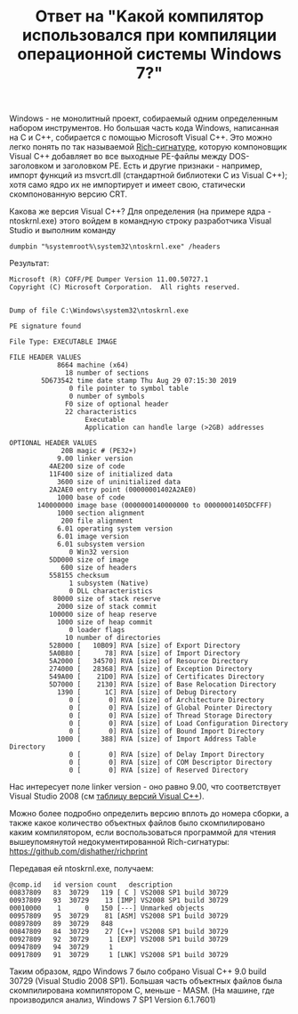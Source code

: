 ﻿---
title: "Ответ на \"Kакой компилятор использовался при компиляции операционной системы Windows 7?\""
se.owner.user_id: 240512
se.owner.display_name: "MSDN.WhiteKnight"
se.owner.link: "https://ru.stackoverflow.com/users/240512/msdn-whiteknight"
se.answer_id: 1031357
se.question_id: 1030893
se.post_type: answer
se.score: 6
se.is_accepted: False
---
<p>Windows - не монолитный проект, собираемый одним определенным набором инструментов. Но большая часть кода Windows, написанная на С и С++, собирается с помощью Microsoft Visual C++. Это можно легко понять по так называемой <a href="https://www.ntcore.com/files/richsign.htm" rel="noreferrer">Rich-сигнатуре</a>, которую компоновщик Visual C++ добавляет во все выходные PE-файлы между DOS-заголовком и заголовком PE. Есть и другие признаки - например, импорт функций из msvcrt.dll (стандартной библиотеки C из Visual C++); хотя само ядро их не импортирует и имеет свою, статически скомпонованную версию CRT. </p>

<p>Какова же версия Visual C++? Для определения (на примере ядра - ntoskrnl.exe) этого войдем в командную строку разработчика Visual Studio и выполним команду</p>

<pre><code>dumpbin "%systemroot%\system32\ntoskrnl.exe" /headers
</code></pre>

<p>Результат:  </p>

<pre class="lang-none prettyprint-override"><code>Microsoft (R) COFF/PE Dumper Version 11.00.50727.1
Copyright (C) Microsoft Corporation.  All rights reserved.


Dump of file C:\Windows\system32\ntoskrnl.exe

PE signature found

File Type: EXECUTABLE IMAGE

FILE HEADER VALUES
            8664 machine (x64)
              18 number of sections
        5D673542 time date stamp Thu Aug 29 07:15:30 2019
               0 file pointer to symbol table
               0 number of symbols
              F0 size of optional header
              22 characteristics
                   Executable
                   Application can handle large (&gt;2GB) addresses

OPTIONAL HEADER VALUES
             20B magic # (PE32+)
            9.00 linker version
          4AE200 size of code
          11F400 size of initialized data
            3600 size of uninitialized data
          2A2AE0 entry point (00000001402A2AE0)
            1000 base of code
       140000000 image base (0000000140000000 to 00000001405DCFFF)
            1000 section alignment
             200 file alignment
            6.01 operating system version
            6.01 image version
            6.01 subsystem version
               0 Win32 version
          5DD000 size of image
             600 size of headers
          558155 checksum
               1 subsystem (Native)
               0 DLL characteristics
           80000 size of stack reserve
            2000 size of stack commit
          100000 size of heap reserve
            1000 size of heap commit
               0 loader flags
              10 number of directories
          528000 [   10B09] RVA [size] of Export Directory
          5A0B80 [      78] RVA [size] of Import Directory
          5A2000 [   34570] RVA [size] of Resource Directory
          274000 [   28368] RVA [size] of Exception Directory
          549A00 [    21D0] RVA [size] of Certificates Directory
          5D7000 [    2130] RVA [size] of Base Relocation Directory
            1390 [      1C] RVA [size] of Debug Directory
               0 [       0] RVA [size] of Architecture Directory
               0 [       0] RVA [size] of Global Pointer Directory
               0 [       0] RVA [size] of Thread Storage Directory
               0 [       0] RVA [size] of Load Configuration Directory
               0 [       0] RVA [size] of Bound Import Directory
            1000 [     388] RVA [size] of Import Address Table Directory
               0 [       0] RVA [size] of Delay Import Directory
               0 [       0] RVA [size] of COM Descriptor Directory
               0 [       0] RVA [size] of Reserved Directory
</code></pre>

<p>Нас интересует поле linker version - оно равно 9.00, что соответствует Visual Studio 2008 (см <a href="https://en.wikipedia.org/wiki/Microsoft_Visual_C%2B%2B#Internal_version_numbering" rel="noreferrer">таблицу версий Visual C++</a>).</p>

<p>Можно более подробно определить версию вплоть до номера сборки, а также какое количество объектных файлов было скомпилировано каким компилятором, если воспользоваться программой для чтения вышеупомянутой недокументированной Rich-сигнатуры: <a href="https://github.com/dishather/richprint" rel="noreferrer">https://github.com/dishather/richprint</a></p>

<p>Передавая ей ntoskrnl.exe, получаем:</p>

<pre class="lang-none prettyprint-override"><code>@comp.id   id version count   description
00837809   83  30729   119 [ C ] VS2008 SP1 build 30729
00937809   93  30729    13 [IMP] VS2008 SP1 build 30729
00010000    1      0   150 [---] Unmarked objects
00957809   95  30729    81 [ASM] VS2008 SP1 build 30729
00897809   89  30729   848
00847809   84  30729    27 [C++] VS2008 SP1 build 30729
00927809   92  30729     1 [EXP] VS2008 SP1 build 30729
00947809   94  30729     1
00917809   91  30729     1 [LNK] VS2008 SP1 build 30729
</code></pre>

<p>Таким образом, ядро Windows 7 было собрано Visual C++ 9.0 build 30729 (Visual Studio 2008 SP1). Большая часть объектных файлов была скомпилирована компилятором С, меньше - MASM. (На машине, где производился анализ, Windows 7 SP1 Version 6.1.7601) </p>

